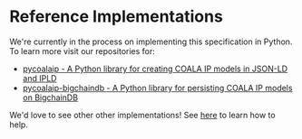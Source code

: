 # Reference Implementations

We're currently in the process on implementing this specification in Python. To learn more
visit our repositories for:

- [pycoalaip - A Python library for creating COALA IP models in JSON-LD and IPLD](https://github.com/bigchaindb/pycoalaip)
- [pycoalaip-bigchaindb - A Python library for persisting COALA IP models on BigchainDB](https://github.com/bigchaindb/pycoalaip-bigchaindb)

We'd love to see other other implementations! See [here](CONTRIBUTING.md) to learn how to help.
